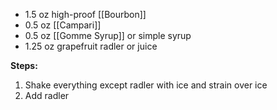 * 1.5 oz high-proof [[Bourbon]]
* 0.5 oz [[Campari]]
* 0.5 oz [[Gomme Syrup]] or simple syrup
* 1.25 oz grapefruit radler or juice

**Steps:**
 
1. Shake everything except radler with ice and strain over ice
1. Add radler